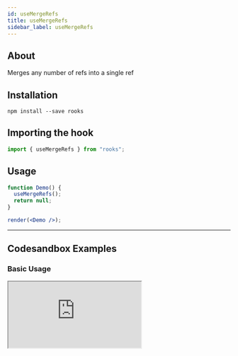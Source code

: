 ```yaml
---
id: useMergeRefs
title: useMergeRefs
sidebar_label: useMergeRefs
---
```


## About

Merges any number of refs into a single ref

[//]: # "Main"

## Installation

    npm install --save rooks

## Importing the hook

```javascript
import { useMergeRefs } from "rooks";
```

## Usage

```jsx
function Demo() {
  useMergeRefs();
  return null;
}

render(<Demo />);
```

---

## Codesandbox Examples

### Basic Usage

<iframe src="https://codesandbox.io/embed/usemergerefs-rk7m1?fontsize=14&hidenavigation=1&theme=dark"
   style={{
    width: "100%",
    height: 500,
    border: 0,
    borderRadius: 4,
    overflow: "hidden"
  }} 
title="useMergeRefs"
allow="accelerometer; ambient-light-sensor; camera; encrypted-media; geolocation; gyroscope; hid; microphone; midi; payment; usb; vr; xr-spatial-tracking"
sandbox="allow-forms allow-modals allow-popups allow-presentation allow-same-origin allow-scripts"
/>

## Join Bhargav's discord server

You can click on the floating discord icon at the bottom right of the screen and talk to us in our server.
